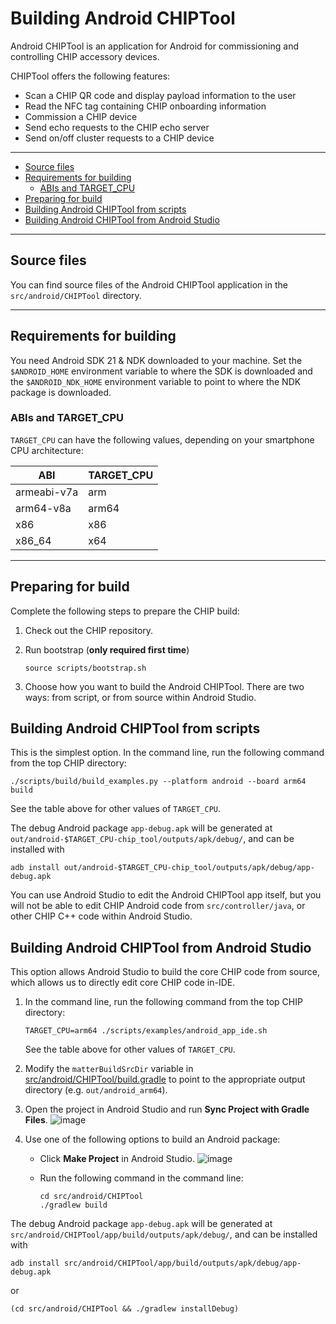 # Building Android CHIPTool

Android CHIPTool is an application for Android for commissioning and controlling
CHIP accessory devices.

CHIPTool offers the following features:

-   Scan a CHIP QR code and display payload information to the user
-   Read the NFC tag containing CHIP onboarding information
-   Commission a CHIP device
-   Send echo requests to the CHIP echo server
-   Send on/off cluster requests to a CHIP device

<hr>

-   [Source files](#source)
-   [Requirements for building](#requirements)
    -   [ABIs and TARGET_CPU](#abi)
-   [Preparing for build](#preparing)
-   [Building Android CHIPTool from scripts](#building-scripts)
-   [Building Android CHIPTool from Android Studio](#building-studio)

<hr>

<a name="source"></a>

## Source files

You can find source files of the Android CHIPTool application in the
`src/android/CHIPTool` directory.

<hr>

<a name="requirements"></a>

## Requirements for building

You need Android SDK 21 & NDK downloaded to your machine. Set the
`$ANDROID_HOME` environment variable to where the SDK is downloaded and the
`$ANDROID_NDK_HOME` environment variable to point to where the NDK package is
downloaded.

<a name="abi"></a>

### ABIs and TARGET_CPU

`TARGET_CPU` can have the following values, depending on your smartphone CPU
architecture:

| ABI         | TARGET_CPU |
| ----------- | ---------- |
| armeabi-v7a | arm        |
| arm64-v8a   | arm64      |
| x86         | x86        |
| x86_64      | x64        |

<hr>

<a name="preparing"></a>

## Preparing for build

Complete the following steps to prepare the CHIP build:

1. Check out the CHIP repository.

2. Run bootstrap (**only required first time**)

    ```shell
    source scripts/bootstrap.sh
    ```
3. Choose how you want to build the Android CHIPTool. There are two ways: from
   script, or from source within Android Studio.

<a name="building-scripts"></a>
## Building Android CHIPTool from scripts
This is the simplest option. In the command line, run the following command from the top CHIP directory:

```shell
./scripts/build/build_examples.py --platform android --board arm64 build
```

See the table above for other values of `TARGET_CPU`.

The debug Android package `app-debug.apk` will be generated at
`out/android-$TARGET_CPU-chip_tool/outputs/apk/debug/`, and can be installed with
```shell
adb install out/android-$TARGET_CPU-chip_tool/outputs/apk/debug/app-debug.apk
```

You can use Android Studio to edit the Android CHIPTool app itself, but you will not be able to edit CHIP Android code from `src/controller/java`, or other CHIP C++ code within Android Studio.

<a name="building-studio"></a>
## Building Android CHIPTool from Android Studio
This option allows Android Studio to build the core CHIP code from source, which allows us to directly edit core CHIP code in-IDE.

1. In the command line, run the following command from the top CHIP directory:

    ```shell
    TARGET_CPU=arm64 ./scripts/examples/android_app_ide.sh
    ```

    See the table above for other values of `TARGET_CPU`.

2. Modify the `matterBuildSrcDir` variable in
   [src/android/CHIPTool/build.gradle](https://github.com/project-chip/connectedhomeip/blob/master/src/android/CHIPTool/build.gradle)
   to point to the appropriate output directory (e.g. `out/android_arm64`).

3. Open the project in Android Studio and run **Sync Project with Gradle
   Files**.
   ![image](https://user-images.githubusercontent.com/77706079/133158760-021c8144-c314-4c5d-a2af-71a2dcdcfc0c.png)

4. Use one of the following options to build an Android package:

    - Click **Make Project** in Android Studio.
      ![image](https://user-images.githubusercontent.com/77706079/133158991-943aeca7-eb1f-4abe-a28c-c80533faa0d5.png)
    - Run the following command in the command line:

        ```shell
        cd src/android/CHIPTool
        ./gradlew build
        ```

The debug Android package `app-debug.apk` will be generated at
`src/android/CHIPTool/app/build/outputs/apk/debug/`, and can be installed with
```shell
adb install src/android/CHIPTool/app/build/outputs/apk/debug/app-debug.apk
```
or
```shell
(cd src/android/CHIPTool && ./gradlew installDebug)
```